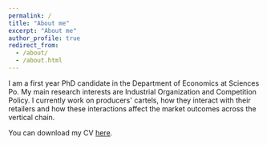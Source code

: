 ```yaml
---
permalink: /
title: "About me"
excerpt: "About me"
author_profile: true
redirect_from: 
  - /about/
  - /about.html
---
```


I am a first year PhD candidate in the Department of Economics at Sciences Po. My main research interests are Industrial Organization and Competition Policy. I currently work on producers' cartels, how they interact with their retailers and how these interactions affect the market outcomes across the vertical chain.


You can download my CV [here](nikizampetakis.github.io/files/CV_2024.pdf).